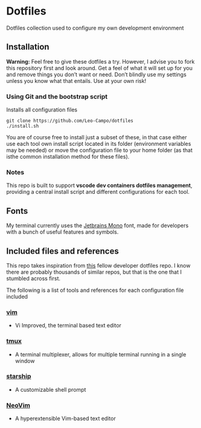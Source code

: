# Dotfiles

Dotfiles collection used to configure my own development environment

## Installation

**Warning:** Feel free to give these dotfiles a try. However, I advise you to 
fork this repository first and look around. Get a feel of what it will set up 
for you and remove things you don’t want or need. 
Don’t blindly use my settings unless you know what that entails. Use at your own risk!



### Using Git and the bootstrap script
Installs all configuration files
```shell
git clone https://github.com/Leo-Campo/dotfiles
./install.sh
```

You are of course free to install just a subset of these, in that case either use each tool own install script
located in its folder (environment variables may be needed) or move the configuration file to your 
home folder (as that isthe common installation method for these files).

### Notes

This repo is built to support **vscode dev containers dotfiles management**, providing a central install
script and different configurations for each tool.

## Fonts
My terminal currently uses the [Jetbrains Mono](https://www.jetbrains.com/lp/mono/)
font, made for developers with a bunch of useful features and symbols.

## Included files and references

This repo takes inspiration from [this](https://github.com/benmatselby/dotfiles) fellow developer dotfiles repo. I know there are probably thousands of 
similar repos, but that is the one that I stumbled across first.

The following is a list of tools and references for each configuration file included

### [vim](https://github.com/vim/vim)
- Vi Improved, the terminal based text editor
### [tmux](https://github.com/tmux/tmux)
- A terminal multiplexer, allows for multiple terminal running in a single window
### [starship](https://github.com/starship/starship)
- A customizable shell prompt 
### [NeoVim](https://github.com/neovim/neovim)
- A hyperextensible Vim-based text editor


